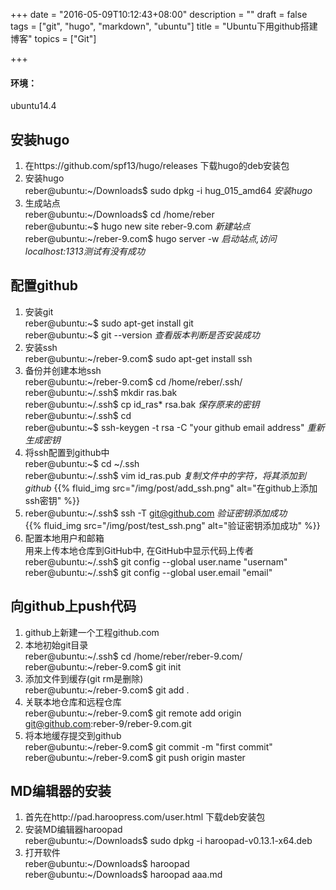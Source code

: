+++
date = "2016-05-09T10:12:43+08:00"
description = ""
draft = false
tags = ["git", "hugo", "markdown", "ubuntu"]
title = "Ubuntu下用github搭建博客"
topics = ["Git"]

+++

#### 环境：
ubuntu14.4

## 安装hugo
1. 在https://github.com/spf13/hugo/releases 下载hugo的deb安装包
2. 安装hugo  
reber@ubuntu:~/Downloads$ sudo dpkg -i hug_015_amd64  *安装hugo*
3. 生成站点  
reber@ubuntu:~/Downloads$ cd /home/reber  
reber@ubuntu:~$ hugo new site reber-9.com  *新建站点*  
reber@ubuntu:~/reber-9.com$ hugo server -w *启动站点,访问localhost:1313测试有没有成功*

## 配置github
1. 安装git  
reber@ubuntu:~$ sudo apt-get install git  
reber@ubuntu:~$ git \-\-version  *查看版本判断是否安装成功*
2. 安装ssh  
reber@ubuntu:~/reber-9.com$ sudo apt-get install ssh
3. 备份并创建本地ssh  
reber@ubuntu:~/reber-9.com$ cd /home/reber/.ssh/  
reber@ubuntu:~/.ssh$ mkdir ras.bak  
reber@ubuntu:~/.ssh$ cp id_ras\* rsa.bak *保存原来的密钥*  
reber@ubuntu:~/.ssh$ cd  
reber@ubuntu:~$ ssh-keygen -t rsa -C "your github email address"  *重新生成密钥*
4. 将ssh配置到github中  
reber@ubuntu:~$ cd ~/.ssh  
reber@ubuntu:~/.ssh$ vim id_ras.pub  *复制文件中的字符，将其添加到github*
{{% fluid_img src="/img/post/add_ssh.png" alt="在github上添加ssh密钥" %}}
5. reber@ubuntu:~/.ssh$ ssh -T git@github.com   *验证密钥添加成功*  
{{% fluid_img src="/img/post/test_ssh.png" alt="验证密钥添加成功" %}}
6. 配置本地用户和邮箱  
用来上传本地仓库到GitHub中, 在GitHub中显示代码上传者  
reber@ubuntu:~/.ssh$ git config \-\-global user.name "usernam"  
reber@ubuntu:~/.ssh$ git config \-\-global user.email "email"

## 向github上push代码
1. github上新建一个工程github.com  
2. 本地初始git目录  
reber@ubuntu:~/.ssh$ cd /home/reber/reber-9.com/  
reber@ubuntu:~/reber-9.com$ git init
3. 添加文件到缓存(git rm是删除)  
reber@ubuntu:~/reber-9.com$ git add .
4. 关联本地仓库和远程仓库  
reber@ubuntu:~/reber-9.com$ git remote add origin git@github.com:reber-9/reber-9.com.git
5. 将本地缓存提交到github  
reber@ubuntu:~/reber-9.com$ git commit -m "first commit"  
reber@ubuntu:~/reber-9.com$ git push origin master

## MD编辑器的安装
1. 首先在http://pad.haroopress.com/user.html 下载deb安装包
2. 安装MD编辑器haroopad  
reber@ubuntu:~/Downloads$ sudo dpkg -i haroopad-v0.13.1-x64.deb
3. 打开软件  
reber@ubuntu:~/Downloads$ haroopad  
reber@ubuntu:~/Downloads$ haroopad aaa.md
